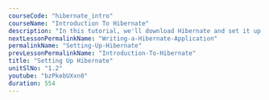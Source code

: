 ```yaml
---
courseCode: "hibernate_intro"
courseName: "Introduction To Hibernate"
description: "In this tutorial, we'll download Hibernate and set it up in our development environment by configuring it in Eclipse."
nextLessonPermalinkName: "Writing-a-Hibernate-Application"
permalinkName: "Setting-Up-Hibernate"
prevLessonPermalinkName: "Introduction-To-Hibernate"
title: "Setting Up Hibernate"
unitSlNo: "1.2"
youtube: "bzPkebUXxn0"
duration: 554
---
```

